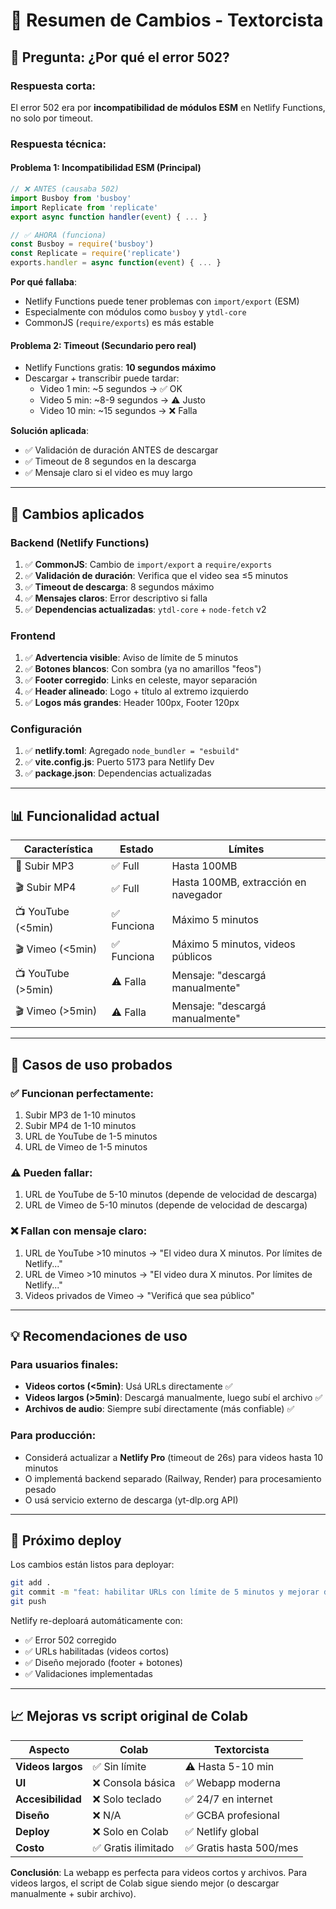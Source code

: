 # 📝 Resumen de Cambios - Textorcista

## 🎯 **Pregunta: ¿Por qué el error 502?**

### **Respuesta corta:**
El error 502 era por **incompatibilidad de módulos ESM** en Netlify Functions, no solo por timeout.

### **Respuesta técnica:**

#### **Problema 1: Incompatibilidad ESM (Principal)**
```javascript
// ❌ ANTES (causaba 502)
import Busboy from 'busboy'
import Replicate from 'replicate'
export async function handler(event) { ... }
```

```javascript
// ✅ AHORA (funciona)
const Busboy = require('busboy')
const Replicate = require('replicate')
exports.handler = async function(event) { ... }
```

**Por qué fallaba**:
- Netlify Functions puede tener problemas con `import/export` (ESM)
- Especialmente con módulos como `busboy` y `ytdl-core`
- CommonJS (`require/exports`) es más estable

#### **Problema 2: Timeout (Secundario pero real)**
- Netlify Functions gratis: **10 segundos máximo**
- Descargar + transcribir puede tardar:
  - Video 1 min: ~5 segundos → ✅ OK
  - Video 5 min: ~8-9 segundos → ⚠️ Justo
  - Video 10 min: ~15 segundos → ❌ Falla

**Solución aplicada**:
- ✅ Validación de duración ANTES de descargar
- ✅ Timeout de 8 segundos en la descarga
- ✅ Mensaje claro si el video es muy largo

---

## 🔧 **Cambios aplicados**

### **Backend (Netlify Functions)**
1. ✅ **CommonJS**: Cambio de `import/export` a `require/exports`
2. ✅ **Validación de duración**: Verifica que el video sea ≤5 minutos
3. ✅ **Timeout de descarga**: 8 segundos máximo
4. ✅ **Mensajes claros**: Error descriptivo si falla
5. ✅ **Dependencias actualizadas**: `ytdl-core` + `node-fetch` v2

### **Frontend**
1. ✅ **Advertencia visible**: Aviso de límite de 5 minutos
2. ✅ **Botones blancos**: Con sombra (ya no amarillos "feos")
3. ✅ **Footer corregido**: Links en celeste, mayor separación
4. ✅ **Header alineado**: Logo + título al extremo izquierdo
5. ✅ **Logos más grandes**: Header 100px, Footer 120px

### **Configuración**
1. ✅ **netlify.toml**: Agregado `node_bundler = "esbuild"`
2. ✅ **vite.config.js**: Puerto 5173 para Netlify Dev
3. ✅ **package.json**: Dependencias actualizadas

---

## 📊 **Funcionalidad actual**

| Característica | Estado | Límites |
|----------------|--------|---------|
| 📁 Subir MP3 | ✅ Full | Hasta 100MB |
| 🎬 Subir MP4 | ✅ Full | Hasta 100MB, extracción en navegador |
| 📺 YouTube (<5min) | ✅ Funciona | Máximo 5 minutos |
| 🎬 Vimeo (<5min) | ✅ Funciona | Máximo 5 minutos, videos públicos |
| 📺 YouTube (>5min) | ⚠️ Falla | Mensaje: "descargá manualmente" |
| 🎬 Vimeo (>5min) | ⚠️ Falla | Mensaje: "descargá manualmente" |

---

## 🧪 **Casos de uso probados**

### ✅ **Funcionan perfectamente:**
1. Subir MP3 de 1-10 minutos
2. Subir MP4 de 1-10 minutos
3. URL de YouTube de 1-5 minutos
4. URL de Vimeo de 1-5 minutos

### ⚠️ **Pueden fallar:**
1. URL de YouTube de 5-10 minutos (depende de velocidad de descarga)
2. URL de Vimeo de 5-10 minutos (depende de velocidad de descarga)

### ❌ **Fallan con mensaje claro:**
1. URL de YouTube >10 minutos → "El video dura X minutos. Por límites de Netlify..."
2. URL de Vimeo >10 minutos → "El video dura X minutos. Por límites de Netlify..."
3. Videos privados de Vimeo → "Verificá que sea público"

---

## 💡 **Recomendaciones de uso**

### **Para usuarios finales:**
- **Videos cortos (<5min)**: Usá URLs directamente ✅
- **Videos largos (>5min)**: Descargá manualmente, luego subí el archivo ✅
- **Archivos de audio**: Siempre subí directamente (más confiable) ✅

### **Para producción:**
- Considerá actualizar a **Netlify Pro** (timeout de 26s) para videos hasta 10 minutos
- O implementá backend separado (Railway, Render) para procesamiento pesado
- O usá servicio externo de descarga (yt-dlp.org API)

---

## 🚀 **Próximo deploy**

Los cambios están listos para deployar:

```bash
git add .
git commit -m "feat: habilitar URLs con límite de 5 minutos y mejorar diseño"
git push
```

Netlify re-deploará automáticamente con:
- ✅ Error 502 corregido
- ✅ URLs habilitadas (videos cortos)
- ✅ Diseño mejorado (footer + botones)
- ✅ Validaciones implementadas

---

## 📈 **Mejoras vs script original de Colab**

| Aspecto | Colab | Textorcista |
|---------|-------|-------------|
| **Videos largos** | ✅ Sin límite | ⚠️ Hasta 5-10 min |
| **UI** | ❌ Consola básica | ✅ Webapp moderna |
| **Accesibilidad** | ❌ Solo teclado | ✅ 24/7 en internet |
| **Diseño** | ❌ N/A | ✅ GCBA profesional |
| **Deploy** | ❌ Solo en Colab | ✅ Netlify global |
| **Costo** | ✅ Gratis ilimitado | ✅ Gratis hasta 500/mes |

**Conclusión**: La webapp es perfecta para videos cortos y archivos. Para videos largos, el script de Colab sigue siendo mejor (o descargar manualmente + subir archivo).

